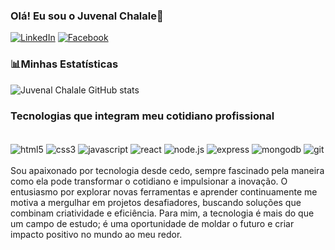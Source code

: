 
### Olá! Eu sou o Juvenal Chalale👋


[![LinkedIn](https://img.shields.io/badge/LinkedIn-0077B5?style=for-the-badge&logo=linkedin&logoColor=white)](https://www.linkedin.com/in/juvenal-chalale-7191672b5)
[![Facebook](https://img.shields.io/badge/Facebook-1877F2?style=for-the-badge&logo=facebook&logoColor=white)](https://www.facebook.com/profile.php?id=61553333845303)

### 📊Minhas Estatísticas

![Juvenal Chalale GitHub stats](https://github-readme-stats.vercel.app/api?username=JuvenalChalale&show_icons=true&theme=dracula)


### Tecnologias que integram meu cotidiano profissional

<div style="display: inline_block"><br>
<img align="center" alt="html5" src="https://img.shields.io/badge/HTML5-E34F26?style=for-the-badge&logo=html5&logoColor=white"/>
<img align="center" alt="css3" src="https://img.shields.io/badge/CSS3-1572B6?style=for-the-badge&logo=css3&logoColor=white"/>
<img align="center" alt="javascript" src="https://img.shields.io/badge/JavaScript-323330?style=for-the-badge&logo=javascript&logoColor=F7DF1E"/>
<img align="center" alt="react" src="https://img.shields.io/badge/React-20232A?style=for-the-badge&logo=react&logoColor=61DAFB"/>
<img align="center" alt="node.js" src="https://img.shields.io/badge/Node.js-43853D?style=for-the-badge&logo=node.js&logoColor=white"/>
<img align="center" alt="express" src="https://img.shields.io/badge/Express-000000?style=flat&logo=express&logoColor=white"/>
<img align="center" alt="mongodb" src="https://img.shields.io/badge/MongoDB-47A248?style=flat&logo=mongodb&logoColor=white"/>
<img align="center" alt="git" src="https://img.shields.io/badge/Git-F05032?style=flat&logo=git&logoColor=white"/>
  
</div><br>
Sou apaixonado por tecnologia desde cedo, sempre fascinado pela maneira como ela pode transformar o cotidiano e impulsionar a inovação. O entusiasmo por explorar novas ferramentas e aprender continuamente me motiva a mergulhar em projetos desafiadores, buscando soluções que combinam criatividade e eficiência. Para mim, a tecnologia é mais do que um campo de estudo; é uma oportunidade de moldar o futuro e criar impacto positivo no mundo ao meu redor.
